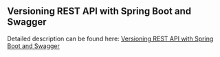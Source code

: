 ## Versioning REST API with Spring Boot and Swagger

Detailed description can be found here: [Versioning REST API with Spring Boot and Swagger](https://piotrminkowski.com/2018/02/19/versioning-rest-api-with-spring-boot-and-swagger/) 
